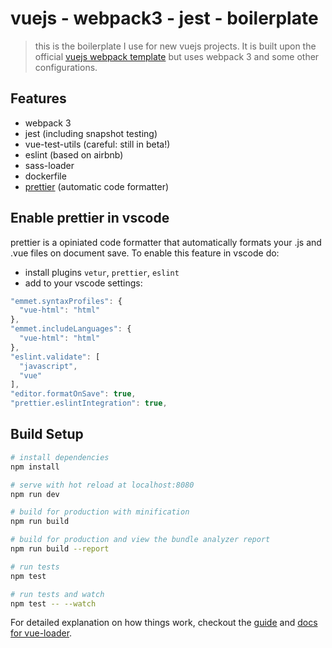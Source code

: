 # vuejs - webpack3 - jest - boilerplate

> this is the boilerplate I use for new vuejs projects. It is built upon the official [vuejs webpack template](http://vuejs-templates.github.io/webpack/) but uses webpack 3 and some other configurations.

## Features

* webpack 3
* jest (including snapshot testing)
* vue-test-utils (careful: still in beta!)
* eslint (based on airbnb)
* sass-loader
* dockerfile
* [prettier](https://prettier.io/) (automatic code formatter)

## Enable prettier in vscode
prettier is a  opiniated code formatter that automatically formats your .js and .vue files on document save. To enable this feature in vscode do:

* install plugins `vetur`, `prettier`, `eslint`
* add to your vscode settings:
```javascript
"emmet.syntaxProfiles": {
  "vue-html": "html"
},
"emmet.includeLanguages": {
  "vue-html": "html"
},
"eslint.validate": [
  "javascript",
  "vue"
],
"editor.formatOnSave": true,
"prettier.eslintIntegration": true,
```


## Build Setup

``` bash
# install dependencies
npm install

# serve with hot reload at localhost:8080
npm run dev

# build for production with minification
npm run build

# build for production and view the bundle analyzer report
npm run build --report

# run tests
npm test

# run tests and watch
npm test -- --watch
```

For detailed explanation on how things work, checkout the [guide](http://vuejs-templates.github.io/webpack/) and [docs for vue-loader](http://vuejs.github.io/vue-loader).
